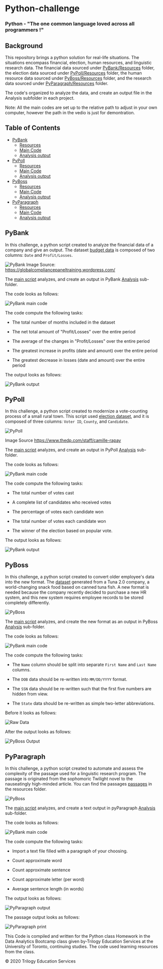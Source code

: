 # Python-challenge 
### Python - "The one common language loved across all programmers !"

## Background
This repository brings a python solution for real-life situations. The situations encompass financial, election, human resources, and linguistic research data. The financial data sourced under [PyBank/Resources](PyBank/Resources/budget_data.csv) folder, the election data sourced under [PyPoll/Resources](PyPoll/Resources/) folder, the human resource data sourced under [ PyBoss/Resources](PyBoss/Resources/employee_data.csv) folder, and the research data sourced under [PyParagraph/Resources](PyParagraph/Resources) folder.

The code's organized to analyze the data, and create an output file in the Analysis subfolder in each project.


Note: All the main codes are set up to the relative path to adjust in your own computer, however the path in the vedio is just for demontration.  

<!-- TABLE OF CONTENTS -->
## Table of Contents

* [PyBank](PyBank/)
  * [Resources](PyBank/Resources/budget_data.csv)
  * [Main Code](PyBank/main.py)
  * [Analysis output](PyBank/Analysis/pyBank_output.txt)
* [PyPoll](PyPoll/)
  * [Resources](PyPoll/Resources/)
  * [Main Code](PyPoll/main.py)
  * [Analysis output](PyPoll/Analysis/pyPoll_output.txt)
* [PyBoss](PyBoss/)
  * [Resources](PyBoss/Resources/employee_data.csv)
  * [Main Code](PyBoss/main.py)
  * [Analysis output](PyBoss/Analysis/pyBoss_output.txt)
* [PyParagraph](PyParagraph/)
  * [Resources](PyParagraph/Resources/)
  * [Main Code](PyParagraph/main.py)
  * [Analysis output](PyParagraph/Analysis/pyParagraph_output.txt)
  
## PyBank
In this challenge, a python script created to analyze the financial data of a company and give an output. The dataset [budget data](PyBank/Resources/budget_data.csv) is composed of two columns: `Date` and `Profit/Losses`.

 ![PyBank](Images/Budget.gif)
 Image Source: https://globalcompliancepaneltraining.wordpress.com/
 
The [main script](PyBank/main.py) analyzes, and create an output in PyBank [Analysis](PyBank/Analysis/pyBank_output.txt) sub-folder. 
 
  The code looks as follows:
 
 ![PyBank main code](Images/pynbank.gif)
 
 The code compute the following tasks:
 
  * The total number of months included in the dataset

  * The net total amount of "Profit/Losses" over the entire period

  * The average of the changes in "Profit/Losses" over the entire period

  * The greatest increase in profits (date and amount) over the entire period

  * The greatest decrease in losses (date and amount) over the entire period

The output looks as follows:

![PyBank output](Images/Financial_analysis.png)

 ## PyPoll
 
 In this challenge, a python script created to modernize a vote-counting process of a small rural town. This script used [election dataset](PyPoll/Resources/), and it is composed of three columns: `Voter ID`, `County`, and `Candidate`.
 
 ![PyPoll](Images/pypoll1.gif)
 
 Image Source https://www.thedp.com/staff/camille-rapay
 
The [main script](PyPoll/main.py) analyzes, and create an output in PyPoll [Analysis](PyPoll/Analysis/pyPoll_output.txt) sub-folder. 
 
  The code looks as follows:
  
  ![PyBank main code](Images/pypoll.gif)
 
 The code compute the following tasks:
 
  * The total number of votes cast

  * A complete list of candidates who received votes

  * The percentage of votes each candidate won

  * The total number of votes each candidate won

  * The winner of the election based on popular vote.
  
  The output looks as follows:

![PyBank output](Images/election_analyis.png)
  
## PyBoss 
 
In this challenge, a python script created to convert older employee's data into the new format. The [dataset](PyBoss/Resources/employee_data.csv) generated from a Tuna 2.0 company, a world-changing snack food based on canned tuna fish. A new format is needed because the company recently decided to purchase a new HR system, and this new system requires employee records to be stored completely differently.
 
 ![PyBoss](Images/pybos2.gif)

The [main script](PyBoss/main.py) analyzes, and create the new format as an output in PyBoss [Analysis](PyPoll/Analysis/pyPoll_output.txt) sub-folder.

The code looks as follows:

 ![PyBank main code](Images/pyboss.gif)
 
 The code compute the following tasks:
 
  * The `Name` column should be split into separate `First Name` and `Last Name` columns.

  * The `DOB` data should be re-written into `MM/DD/YYYY` format.

  * The `SSN` data should be re-written such that the first five numbers are hidden from view.

  * The `State` data should be re-written as simple two-letter abbreviations.
  
  Before it looks as follows:
  
 ![Raw Data ](Images/PyBoss_Before.png)
  
 After the output looks as follows:
  
 ![PyBoss Output ](Images/PyBoss_After.png)
 
## PyParagraph
  
In this challenge, a python script created to automate and assess the complexity of the passage used for a linguistic research program. The passage is originated from the sophomoric Twilight novel to the nauseatingly high-minded article. You can find the passages [passages](PyParagraph/Resources/) in the resources folder. 
  
  ![PyBoss](Images/pyparagraph_2.gif)
 
The [main script](PyParagraph/main.py) analyzes, and create a text output in pyParagraph [Analysis](PyParagraph/Analysis/pyParagraph_output.txtt) sub-folder.  
 
 The code looks as follows:
 
 ![PyBank main code](Images/pyparagraph.gif)
 
 The code compute the following tasks:
 
  * Import a text file filled with a paragraph of your choosing.
  
  * Count approximate word

  * Count approximate sentence 

  * Count approximate letter (per word)

  * Average sentence length (in words)
  
  The output looks as follows:
  
  ![PyParagraph output](Images/pyparagraph_print.png)
  

  The passage output looks as follows:
  
  ![PyParagraph print](Images/PyParagraph.png)
 
  
  


This Code is compiled and written for the Python class Homework in the Data Analytics Bootcamp class given by-Trilogy Education Services at the University of Toronto, continuing studies. The code used learning resources from the class.

 © 2020 Trilogy Education Services

  
 
 
 
